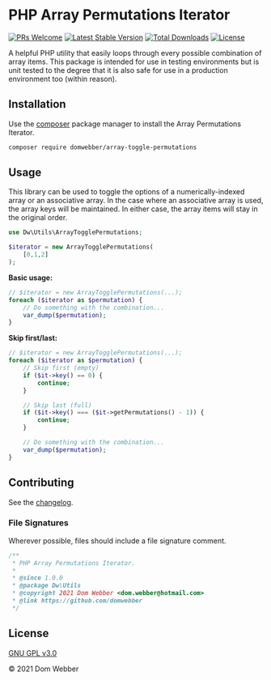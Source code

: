 # PHP Array Permutations Iterator

[![PRs Welcome](https://img.shields.io/badge/PRs-welcome-brightgreen.svg?style=flat)](http://makeapullrequest.com)
[![Latest Stable Version](http://poser.pugx.org/domwebber/array-toggle-permutations/v)](https://packagist.org/packages/domwebber/array-toggle-permutations)
[![Total Downloads](http://poser.pugx.org/domwebber/array-toggle-permutations/downloads)](https://packagist.org/packages/domwebber/array-toggle-permutations)
[![License](http://poser.pugx.org/domwebber/array-toggle-permutations/license)](https://packagist.org/packages/domwebber/array-toggle-permutations)

A helpful PHP utility that easily loops through every possible combination of array items. This package is intended for use in testing environments but is unit tested to the degree that it is also safe for use in a production environment too (within reason).

## Installation

Use the [composer](https://getcomposer.org) package manager to install the Array Permutations Iterator.

```bash
composer require domwebber/array-toggle-permutations
```

## Usage

This library can be used to toggle the options of a numerically-indexed array or an associative array. In the case where an associative array is used, the array keys will be maintained. In either case, the array items will stay in the original order.

```php
use Dw\Utils\ArrayTogglePermutations;

$iterator = new ArrayTogglePermutations(
    [0,1,2]
);
```

**Basic usage:**

```php
// $iterator = new ArrayTogglePermutations(...);
foreach ($iterator as $permutation) {
    // Do something with the combination...
    var_dump($permutation);
}
```

**Skip first/last:**

```php
// $iterator = new ArrayTogglePermutations(...);
foreach ($iterator as $permutation) {
    // Skip first (empty)
    if ($it->key() == 0) {
        continue;
    }

    // Skip last (full)
    if ($it->key() === ($it->getPermutations() - 1)) {
        continue;
    }

    // Do something with the combination...
    var_dump($permutation);
}
```

## Contributing

See the [changelog](./CHANGELOG.md).

### File Signatures

Wherever possible, files should include a file signature comment.

```php
/**
 * PHP Array Permutations Iterator.
 *
 * @since 1.0.0
 * @package Dw\Utils
 * @copyright 2021 Dom Webber <dom.webber@hotmail.com>
 * @link https://github.com/domwebber
 */
```

## License

[GNU GPL v3.0](https://choosealicense.com/licenses/gpl-3.0)

&copy; 2021 Dom Webber
